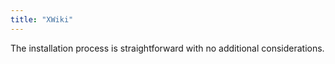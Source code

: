 ```yaml
---
title: "XWiki"
---
```


The installation process is straightforward with no additional considerations.